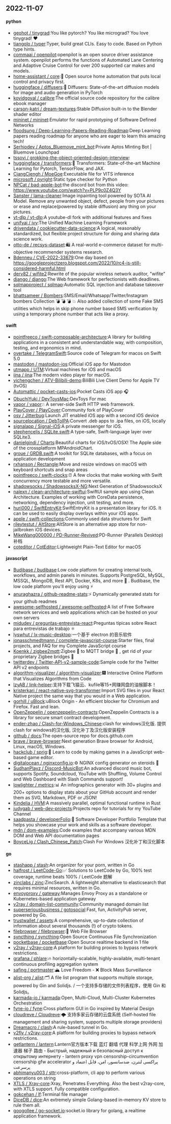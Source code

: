 ## 2022-11-07

#### python
* [geohot / tinygrad](https://github.com/geohot/tinygrad):You like pytorch? You like micrograd? You love tinygrad!
❤️
* [tiangolo / typer](https://github.com/tiangolo/typer):Typer, build great CLIs. Easy to code. Based on Python type hints.
* [commaai / openpilot](https://github.com/commaai/openpilot):openpilot is an open source driver assistance system. openpilot performs the functions of Automated Lane Centering and Adaptive Cruise Control for over 200 supported car makes and models.
* [home-assistant / core](https://github.com/home-assistant/core):🏡
Open source home automation that puts local control and privacy first.
* [huggingface / diffusers](https://github.com/huggingface/diffusers):🤗
Diffusers: State-of-the-art diffusion models for image and audio generation in PyTorch
* [kovidgoyal / calibre](https://github.com/kovidgoyal/calibre):The official source code repository for the calibre ebook manager
* [carson-katri / dream-textures](https://github.com/carson-katri/dream-textures):Stable Diffusion built-in to the Blender shader editor
* [mininet / mininet](https://github.com/mininet/mininet):Emulator for rapid prototyping of Software Defined Networks
* [floodsung / Deep-Learning-Papers-Reading-Roadmap](https://github.com/floodsung/Deep-Learning-Papers-Reading-Roadmap):Deep Learning papers reading roadmap for anyone who are eager to learn this amazing tech!
* [Serhiodev / Aptos_Bluemove_mint_bot](https://github.com/Serhiodev/Aptos_Bluemove_mint_bot):Private Aptos Minting Bot | Bluemove Lounchpad
* [tssovi / grokking-the-object-oriented-design-interview](https://github.com/tssovi/grokking-the-object-oriented-design-interview):
* [huggingface / transformers](https://github.com/huggingface/transformers):🤗
Transformers: State-of-the-art Machine Learning for Pytorch, TensorFlow, and JAX.
* [CjangCjengh / MoeGoe](https://github.com/CjangCjengh/MoeGoe):Executable file for VITS inference
* [microsoft / pyright](https://github.com/microsoft/pyright):Static type checker for Python
* [NPCat / bad-apple-bot](https://github.com/NPCat/bad-apple-bot):the discord bot from this video: https://www.youtube.com/watch?v=PLP9c0Z4Q3Y
* [Sanster / lama-cleaner](https://github.com/Sanster/lama-cleaner):Image inpainting tool powered by SOTA AI Model. Remove any unwanted object, defect, people from your pictures or erase and replace(powered by stable diffusion) any thing on your pictures.
* [yt-dlp / yt-dlp](https://github.com/yt-dlp/yt-dlp):A youtube-dl fork with additional features and fixes
* [unifyai / ivy](https://github.com/unifyai/ivy):The Unified Machine Learning Framework
* [drivendata / cookiecutter-data-science](https://github.com/drivendata/cookiecutter-data-science):A logical, reasonably standardized, but flexible project structure for doing and sharing data science work.
* [otto-de / recsys-dataset](https://github.com/otto-de/recsys-dataset):🛍
A real-world e-commerce dataset for multi-objective recommender systems research.
* [Bdenneu / CVE-2022-33679](https://github.com/Bdenneu/CVE-2022-33679):One day based on https://googleprojectzero.blogspot.com/2022/10/rc4-is-still-considered-harmful.html
* [derv82 / wifite2](https://github.com/derv82/wifite2):Rewrite of the popular wireless network auditor, "wifite"
* [django / django](https://github.com/django/django):The Web framework for perfectionists with deadlines.
* [sqlmapproject / sqlmap](https://github.com/sqlmapproject/sqlmap):Automatic SQL injection and database takeover tool
* [bhattsameer / Bombers](https://github.com/bhattsameer/Bombers):SMS/Email/Whatsapp/Twitter/Instagram bombers Collection
💣
💣
💣
💥
Also added collection of some Fake SMS utilities which helps in skip phone number based SMS verification by using a temporary phone number that acts like a proxy.

#### swift
* [pointfreeco / swift-composable-architecture](https://github.com/pointfreeco/swift-composable-architecture):A library for building applications in a consistent and understandable way, with composition, testing, and ergonomics in mind.
* [overtake / TelegramSwift](https://github.com/overtake/TelegramSwift):Source code of Telegram for macos on Swift 5.0
* [mastodon / mastodon-ios](https://github.com/mastodon/mastodon-ios):Official iOS app for Mastodon
* [utmapp / UTM](https://github.com/utmapp/UTM):Virtual machines for iOS and macOS
* [iina / iina](https://github.com/iina/iina):The modern video player for macOS.
* [yichengchen / ATV-Bilibili-demo](https://github.com/yichengchen/ATV-Bilibili-demo):BiliBili Live Client Demo for Apple TV (tvOS)
* [Automattic / pocket-casts-ios](https://github.com/Automattic/pocket-casts-ios):Pocket Casts iOS app
🎧
* [ObuchiYuki / DevToysMac](https://github.com/ObuchiYuki/DevToysMac):DevToys For mac
* [vapor / vapor](https://github.com/vapor/vapor):💧
A server-side Swift HTTP web framework.
* [PlayCover / PlayCover](https://github.com/PlayCover/PlayCover):Community fork of PlayCover
* [osy / Jitterbug](https://github.com/osy/Jitterbug):Launch JIT enabled iOS app with a second iOS device
* [sourcelocation / DebToIPA](https://github.com/sourcelocation/DebToIPA):Convert .deb apps to .ipa files, on iOS, locally
* [signalapp / Signal-iOS](https://github.com/signalapp/Signal-iOS):A private messenger for iOS.
* [stephencelis / SQLite.swift](https://github.com/stephencelis/SQLite.swift):A type-safe, Swift-language layer over SQLite3.
* [danielgindi / Charts](https://github.com/danielgindi/Charts):Beautiful charts for iOS/tvOS/OSX! The Apple side of the crossplatform MPAndroidChart.
* [groue / GRDB.swift](https://github.com/groue/GRDB.swift):A toolkit for SQLite databases, with a focus on application development
* [rxhanson / Rectangle](https://github.com/rxhanson/Rectangle):Move and resize windows on macOS with keyboard shortcuts and snap areas
* [pointfreeco / swift-clocks](https://github.com/pointfreeco/swift-clocks):⏰
A few clocks that make working with Swift concurrency more testable and more versatile.
* [shadowsocks / ShadowsocksX-NG](https://github.com/shadowsocks/ShadowsocksX-NG):Next Generation of ShadowsocksX
* [nalexn / clean-architecture-swiftui](https://github.com/nalexn/clean-architecture-swiftui):SwiftUI sample app using Clean Architecture. Examples of working with CoreData persistence, networking, dependency injection, unit testing, and more.
* [huri000 / SwiftEntryKit](https://github.com/huri000/SwiftEntryKit):SwiftEntryKit is a presentation library for iOS. It can be used to easily display overlays within your iOS apps.
* [apple / swift-collections](https://github.com/apple/swift-collections):Commonly used data structures for Swift
* [rileytestut / AltStore](https://github.com/rileytestut/AltStore):AltStore is an alternative app store for non-jailbroken iOS devices.
* [MikeWang000000 / PD-Runner-Revived](https://github.com/MikeWang000000/PD-Runner-Revived):PD-Runner (Parallels Desktop) 补档
* [coteditor / CotEditor](https://github.com/coteditor/CotEditor):Lightweight Plain-Text Editor for macOS

#### javascript
* [Budibase / budibase](https://github.com/Budibase/budibase):Low code platform for creating internal tools, workflows, and admin panels in minutes. Supports PostgreSQL, MySQL, MSSQL, MongoDB, Rest API, Docker, K8s, and more
🚀
. Budibase, the low code platform you'll enjoy using
⚡
* [anuraghazra / github-readme-stats](https://github.com/anuraghazra/github-readme-stats):⚡
Dynamically generated stats for your github readmes
* [awesome-selfhosted / awesome-selfhosted](https://github.com/awesome-selfhosted/awesome-selfhosted):A list of Free Software network services and web applications which can be hosted on your own servers
* [midudev / preguntas-entrevista-react](https://github.com/midudev/preguntas-entrevista-react):Preguntas típicas sobre React para entrevistas de trabajo
⚛️
* [lyswhut / lx-music-desktop](https://github.com/lyswhut/lx-music-desktop):一个基于 electron 的音乐软件
* [jonasschmedtmann / complete-javascript-course](https://github.com/jonasschmedtmann/complete-javascript-course):Starter files, final projects, and FAQ for my Complete JavaScript course
* [Koenkk / zigbee2mqtt](https://github.com/Koenkk/zigbee2mqtt):Zigbee
🐝
to MQTT bridge
🌉
, get rid of your proprietary Zigbee bridges
🔨
* [twitterdev / Twitter-API-v2-sample-code](https://github.com/twitterdev/Twitter-API-v2-sample-code):Sample code for the Twitter API v2 endpoints
* [algorithm-visualizer / algorithm-visualizer](https://github.com/algorithm-visualizer/algorithm-visualizer):🎆
Interactive Online Platform that Visualizes Algorithms from Code
* [lzyAB / link-helper](https://github.com/lzyAB/link-helper):支持下载飞猫云、kufile等15+网赚网盘的油猴脚本！
* [kristerkari / react-native-svg-transformer](https://github.com/kristerkari/react-native-svg-transformer):Import SVG files in your React Native project the same way that you would in a Web application.
* [gorhill / uBlock](https://github.com/gorhill/uBlock):uBlock Origin - An efficient blocker for Chromium and Firefox. Fast and lean.
* [OpenZeppelin / openzeppelin-contracts](https://github.com/OpenZeppelin/openzeppelin-contracts):OpenZeppelin Contracts is a library for secure smart contract development.
* [ender-zhao / Clash-for-Windows_Chinese](https://github.com/ender-zhao/Clash-for-Windows_Chinese):clash for windows汉化版. 提供clash for windows的汉化版, 汉化补丁及汉化版安装程序
* [github / docs](https://github.com/github/docs):The open-source repo for docs.github.com
* [brave / brave-browser](https://github.com/brave/brave-browser):Next generation Brave browser for Android, Linux, macOS, Windows.
* [hackclub / sprig](https://github.com/hackclub/sprig):🍃
Learn to code by making games in a JavaScript web-based game editor.
* [digitalocean / nginxconfig.io](https://github.com/digitalocean/nginxconfig.io):⚙️
NGINX config generator on steroids
💉
* [SudhanPlayz / Discord-MusicBot](https://github.com/SudhanPlayz/Discord-MusicBot):An advanced discord music bot, supports Spotify, Soundcloud, YouTube with Shuffling, Volume Control and Web Dashboard with Slash Commands support!
* [lowlighter / metrics](https://github.com/lowlighter/metrics):📊
An infographics generator with 30+ plugins and 200+ options to display stats about your GitHub account and render them as SVG, Markdown, PDF or JSON!
* [Kindelia / HVM](https://github.com/Kindelia/HVM):A massively parallel, optimal functional runtime in Rust
* [judygab / web-dev-projects](https://github.com/judygab/web-dev-projects):Projects repo for tutorials for my YouTube Channel
* [saadpasta / developerFolio](https://github.com/saadpasta/developerFolio):🚀
Software Developer Portfolio Template that helps you showcase your work and skills as a software developer.
* [mdn / dom-examples](https://github.com/mdn/dom-examples):Code examples that accompany various MDN DOM and Web API documentation pages
* [BoyceLig / Clash_Chinese_Patch](https://github.com/BoyceLig/Clash_Chinese_Patch):Clash For Windows 汉化补丁和汉化脚本

#### go
* [stashapp / stash](https://github.com/stashapp/stash):An organizer for your porn, written in Go
* [halfrost / LeetCode-Go](https://github.com/halfrost/LeetCode-Go):✅
Solutions to LeetCode by Go, 100% test coverage, runtime beats 100% / LeetCode 题解
* [zinclabs / zinc](https://github.com/zinclabs/zinc):ZincSearch. A lightweight alternative to elasticsearch that requires minimal resources, written in Go.
* [envoyproxy / gateway](https://github.com/envoyproxy/gateway):Manages Envoy Proxy as a standalone or Kubernetes-based application gateway
* [v2ray / domain-list-community](https://github.com/v2ray/domain-list-community):Community managed domain list
* [superseriousbusiness / gotosocial](https://github.com/superseriousbusiness/gotosocial):Fast, fun, ActivityPub server, powered by Go.
* [trustwallet / assets](https://github.com/trustwallet/assets):A comprehensive, up-to-date collection of information about several thousands (!) of crypto tokens.
* [filebrowser / filebrowser](https://github.com/filebrowser/filebrowser):📂
Web File Browser
* [syncthing / syncthing](https://github.com/syncthing/syncthing):Open Source Continuous File Synchronization
* [pocketbase / pocketbase](https://github.com/pocketbase/pocketbase):Open Source realtime backend in 1 file
* [v2ray / v2ray-core](https://github.com/v2ray/v2ray-core):A platform for building proxies to bypass network restrictions.
* [grafana / phlare](https://github.com/grafana/phlare):🔥
horizontally-scalable, highly-available, multi-tenant continuous profiling aggregation system
* [safing / portmaster](https://github.com/safing/portmaster):🏔
Love Freedom -
❌
Block Mass Surveillance
* [alist-org / alist](https://github.com/alist-org/alist):🗂️
A file list program that supports multiple storage, powered by Gin and Solidjs. / 一个支持多存储的文件列表程序，使用 Gin 和 Solidjs。
* [karmada-io / karmada](https://github.com/karmada-io/karmada):Open, Multi-Cloud, Multi-Cluster Kubernetes Orchestration
* [fyne-io / fyne](https://github.com/fyne-io/fyne):Cross platform GUI in Go inspired by Material Design
* [cloudreve / Cloudreve](https://github.com/cloudreve/Cloudreve):🌩
支持多家云存储的云盘系统 (Self-hosted file management and sharing system, supports multiple storage providers)
* [Dreamacro / clash](https://github.com/Dreamacro/clash):A rule-based tunnel in Go.
* [v2fly / v2ray-core](https://github.com/v2fly/v2ray-core):A platform for building proxies to bypass network restrictions.
* [getlantern / lantern](https://github.com/getlantern/lantern):Lantern官方版本下载 蓝灯 翻墙 代理 科学上网 外网 加速器 梯子 路由 - Быстрый, надежный и безопасный доступ к открытому интернету - lantern proxy vpn censorship-circumvention censorship gfw accelerator پراکسی لنترن، ضدسانسور، امن، قابل اعتماد و پرسرعت
* [abhimanyu003 / sttr](https://github.com/abhimanyu003/sttr):cross-platform, cli app to perform various operations on string
* [XTLS / Xray-core](https://github.com/XTLS/Xray-core):Xray, Penetrates Everything. Also the best v2ray-core, with XTLS support. Fully compatible configuration.
* [gokcehan / lf](https://github.com/gokcehan/lf):Terminal file manager
* [DiceDB / dice](https://github.com/DiceDB/dice):An extremely simple Golang-based in-memory KV store to rule them all.
* [googollee / go-socket.io](https://github.com/googollee/go-socket.io):socket.io library for golang, a realtime application framework.

